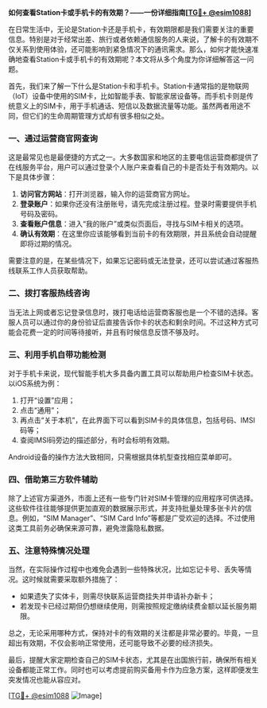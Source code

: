 **如何查看Station卡或手机卡的有效期？——一份详细指南[[TG💪+ @esim1088](https://t.me/s/esim1088)]**

在日常生活中，无论是Station卡还是手机卡，有效期限都是我们需要关注的重要信息。特别是对于经常出差、旅行或者依赖通信服务的人来说，了解卡的有效期不仅关系到使用体验，还可能影响到紧急情况下的通讯需求。那么，如何才能快速准确地查看Station卡或手机卡的有效期呢？本文将从多个角度为你详细解答这一问题。

首先，我们来了解一下什么是Station卡和手机卡。Station卡通常指的是物联网（IoT）设备中使用的SIM卡，比如智能手表、智能家居设备等。而手机卡则是传统意义上的SIM卡，用于手机通话、短信以及数据流量等功能。虽然两者用途不同，但它们的生命周期管理方式却有很多相似之处。

### 一、通过运营商官网查询

这是最常见也是最便捷的方式之一。大多数国家和地区的主要电信运营商都提供了在线服务平台，用户可以通过登录个人账户来查看自己的卡是否处于有效期内。以下是具体步骤：

1. **访问官方网站**：打开浏览器，输入你的运营商官方网址。
2. **登录账户**：如果你还没有注册账号，请先完成注册过程。登录时需要提供手机号码及密码。
3. **查看账户信息**：进入“我的账户”或类似页面后，寻找与SIM卡相关的选项。
4. **确认有效期**：在这里你应该能够看到当前卡的有效期限，并且系统会自动提醒即将过期的情况。

需要注意的是，在某些情况下，如果忘记密码或无法登录，还可以尝试通过客服热线联系工作人员获取帮助。

### 二、拨打客服热线咨询

当无法上网或者忘记登录信息时，拨打电话给运营商客服也是一个不错的选择。客服人员可以通过你的身份验证后直接告诉你卡的状态和剩余时间。不过这种方式可能会花费一定的时间等待接听，并且有时候信息反馈不够及时。

### 三、利用手机自带功能检测

对于手机卡来说，现代智能手机大多具备内置工具可以帮助用户检查SIM卡状态。以iOS系统为例：

1. 打开“设置”应用；
2. 点击“通用”；
3. 再点击“关于本机”，在此界面下可以看到SIM卡的具体信息，包括号码、IMSI码等；
4. 查阅IMSI码旁边的描述部分，有时会标明有效期。

Android设备的操作方法大致相同，只需根据具体机型查找相应菜单即可。

### 四、借助第三方软件辅助

除了上述官方渠道外，市面上还有一些专门针对SIM卡管理的应用程序可供选择。这些软件往往能够提供更加直观的数据展示形式，并支持批量处理多张卡片的信息。例如，“SIM Manager”、“SIM Card Info”等都是广受欢迎的选择。不过使用这类工具前务必确保来源可靠，避免泄露隐私数据。

### 五、注意特殊情况处理

当然，在实际操作过程中也难免会遇到一些特殊状况，比如忘记卡号、丢失等情况。这时候就需要采取额外措施了：

- 如果遗失了实体卡，则需尽快联系运营商挂失并申请补办新卡；
- 若发现卡已经过期但仍想继续使用，则需按照规定缴纳续费金额以延长服务期限。

总之，无论采用哪种方式，保持对卡的有效期的关注都是非常必要的。毕竟，一旦超出有效期，不仅会影响正常使用，还可能导致不必要的经济损失。

最后，提醒大家定期检查自己的SIM卡状态，尤其是在出国旅行前，确保所有相关设备都能正常工作。同时也可以考虑提前购买备用卡作为应急方案，这样即便发生突发情况也能从容应对。

[[TG💪+ @esim1088](https://t.me/s/esim1088) ![Image](https://i.postimg.cc/4NQfJmqS/Snipaste-2025-05-13-00-14-12.png)]